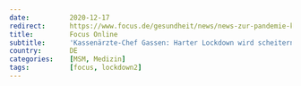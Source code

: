 ```yaml
---
date:          2020-12-17
redirect:      https://www.focus.de/gesundheit/news/news-zur-pandemie-kassenaerzte-chef-gassen-harter-lockdown-wird-scheitern_id_12783269.html
title:         Focus Online
subtitle:      'Kassenärzte-Chef Gassen: Harter Lockdown wird scheitern'
country:       DE
categories:    [MSM, Medizin]
tags:          [focus, lockdown2]
---
```

